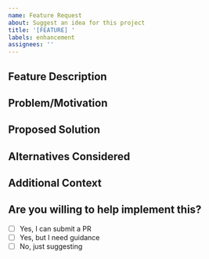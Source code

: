 ```yaml
---
name: Feature Request
about: Suggest an idea for this project
title: '[FEATURE] '
labels: enhancement
assignees: ''
---
```


## Feature Description

<!-- A clear and concise description of what you want to happen -->

## Problem/Motivation

<!-- What problem does this solve? Why is this needed? -->

## Proposed Solution

<!-- Describe how you'd like this to work -->

## Alternatives Considered

<!-- Describe alternative solutions or features you've considered -->

## Additional Context

<!-- Add any other context, screenshots, or examples here -->

## Are you willing to help implement this?

- [ ] Yes, I can submit a PR
- [ ] Yes, but I need guidance
- [ ] No, just suggesting

